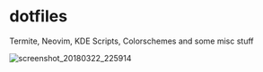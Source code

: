 # dotfiles
Termite, Neovim, KDE Scripts, Colorschemes and some misc stuff

![screenshot_20180322_225914](https://user-images.githubusercontent.com/19470159/37795225-eff4c2bc-2e24-11e8-85e7-b3fd9fdf2218.png)
